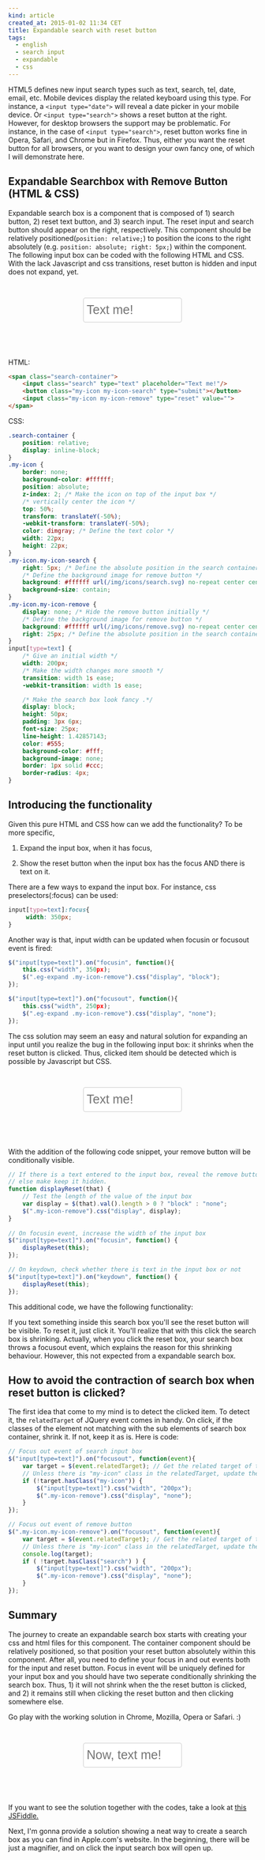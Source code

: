 ```yaml
---
kind: article
created_at: 2015-01-02 11:34 CET
title: Expandable search with reset button
tags:
  - english
  - search input 
  - expandable
  - css
---
```


HTML5 defines new input search types such as text, search, tel, date, email, etc. Mobile devices display the related 
keyboard using this type. For instance, a `<input type="date">` will reveal a date picker in your mobile device. 
Or `<input type="search">` shows a reset button at the right. However, for desktop browsers the support may be 
problematic. For instance, in the case of `<input type="search">`, reset button works fine in Opera, Safari, and Chrome but in 
Firefox. Thus, either you want the reset button for all browsers, or you want to design your own fancy one, of which I will
demonstrate here.

<!--MORE-->

 <style>
    #expandable-button{
        display: inline-block;
    }
    
    .defn-container {
        text-align: center;
        padding: 30px 10px;
        font-size: 2em;
    }
    
    .defn, .eg-expand {
        display: inline-block;
    }
    
    .search-container {
        position: relative;
        display: inline-block;
    }
    
    .my-icon {
        border: none;
        background-color: #ffffff;
        position: absolute;
        z-index: 2; /* Make the icon on top of the input box */
        /* vertically center the icon */
        top: 50%;
        transform: translateY(-50%);
        -webkit-transform: translateY(-50%);
        color: dimgray; /* Define the text color */
        width: 22px;
        height: 22px;
    }
    
    .my-icon.my-icon-search {
        right: 5px; /* Define the absolute position in the search container */
        /* Define the background image for remove button */
        background: #ffffff url(/img/icons/search.svg) no-repeat center center;
        background-size: contain;
    }
    
    .my-icon.my-icon-remove {
        display: none; /* Hide the remove button initially */
        /* Define the background image for remove button */
        background: #ffffff url(/img/icons/remove.svg) no-repeat center center;
        right: 25px; /* Define the absolute position in the search container */
    }
    
    input[type=text] {
        /* Give an initial width */
        width: 200px;
        /* Make the width changes more smooth */
        transition: width 1s ease;
        -webkit-transition: width 1s ease;
    
        /* Make the search box look fancy .*/
        display: block;
        height: 50px;
        padding: 3px 6px;
        font-size: 25px;
        line-height: 1.42857143;
        color: #555;
        background-color: #fff;
        background-image: none;
        border: 1px solid #ccc;
        border-radius: 4px;
    }
    
 </style>
 <script src="https://code.jquery.com/jquery-3.1.1.min.js">
 <script type="application/javascript">
    $(document).ready(function(){
    
        // If there is a text entered to the input box, reveal the remove button
        // else make keep it hidden.
        function displayReset(that, elem) {
            // Test the length of the value of the input box
            var display = $(that).val().length > 0 ? "block" : "none";
            $( elem + " .my-icon-remove").css("display", display);
        }
    
        // On focusin event, increase the width of the input box
        $(".defn input[type=text]").on("focusin", function(){
            $(".defn input[type=text]").css("width", "350px");
            displayReset(this, ".defn");
        });
        
        
        // On focusin event, increase the width of the input box
        $(".eg-expand input[type=text]").on("focusin", function(){
            $(".eg-expand input[type=text]").css("width", "350px");
            $(".eg-expand .my-icon-remove").css("display", "block");
        });
        
        // On focusin event, increase the width of the input box
        $(".soln input[type=text]").on("focusin", function(){
            $(".soln input[type=text]").css("width", "350px");
            displayReset(this, ".soln");
        });
    
        // On keydown, check whether there is text in the input box or not
        $(".defn input[type=text]").on("keydown", function() {
            displayReset(this, ".defn");
        });
        
        $(".soln input[type=text]").on("keydown", function() {
            displayReset(this, ".soln");
        }); 
            
        // On focus out for defining the problem
        $(".defn input[type=text]").on("focusout", function(event){
            $(".defn input[type=text]").css("width", "200px");
            $(".defn .my-icon-remove").css("display", "none");
        });
        
        // On focus out for defining the problem
        $(".eg-expand input[type=text]").on("focusout", function(event){
            $(".eg-expand input[type=text]").css("width", "200px");
            $(".eg-expand .my-icon-remove").css("display", "none");
        });
    
        // On focus out search input text
        $(".soln input[type=text]").on("focusout", function(event){
            var target = $(event.relatedTarget); // Get the related target of the event
            // Unless there is "my-icon" class in the relatedTarget, update the width
            console.log(target);
            if ( !target.hasClass("my-icon") ) {
                $(".soln input[type=text]").css("width", "200px");
                $(".soln .my-icon-remove").css("display", "none");
            }
        });
        
        // On focus out remove button
        $(".soln .my-icon.my-icon-remove").on("focusout", function(event){
            var target = $(event.relatedTarget); // Get the related target of the event
            // Unless there is "my-icon" class in the relatedTarget, update the width
            console.log(target);
            if ( !target.hasClass("search") ) {
                $(".soln input[type=text]").css("width", "200px");
                $(".soln .my-icon-remove").css("display", "none");
            }
        });
        
        
    });
 </script>

## Expandable Searchbox with Remove Button (HTML & CSS)

Expandable search box is a component that is composed of 1) search button, 2) reset text button, and 3) search input. The reset 
input and search button should appear on the right, respectively. This component should be relatively positioned(`position: relative;`)
 to position the icons to the right absolutely (e.g. `position: absolute; right: 5px;`) within the component. The following
 input box can be coded with the following HTML and CSS. With the lack Javascript and css transitions, reset button is 
 hidden and input does not expand, yet.
                                                                                           
<div class="defn-container">
<div class="visualization">
 <form method="post" action="/search" >
     <span class="search-container">
         <input class="search" type="text" placeholder="Text me!"/>
         <button class="my-icon my-icon-search" type="submit"></button>
         <input class="my-icon my-icon-remove" type="reset" value="">
     </span>
 </form>
</div>
</div>
 
HTML:

``` html
<span class="search-container">
    <input class="search" type="text" placeholder="Text me!"/>
    <button class="my-icon my-icon-search" type="submit"></button>
    <input class="my-icon my-icon-remove" type="reset" value="">
</span>
```
 
CSS:
 
``` css
.search-container {
    position: relative;
    display: inline-block;
}
.my-icon {
    border: none;
    background-color: #ffffff;
    position: absolute;
    z-index: 2; /* Make the icon on top of the input box */
    /* vertically center the icon */
    top: 50%;
    transform: translateY(-50%);
    -webkit-transform: translateY(-50%);
    color: dimgray; /* Define the text color */
    width: 22px;
    height: 22px;
}
.my-icon.my-icon-search {
    right: 5px; /* Define the absolute position in the search container */
    /* Define the background image for remove button */
    background: #ffffff url(/img/icons/search.svg) no-repeat center center;
    background-size: contain;
}
.my-icon.my-icon-remove {
    display: none; /* Hide the remove button initially */
    /* Define the background image for remove button */
    background: #ffffff url(/img/icons/remove.svg) no-repeat center center; 
    right: 25px; /* Define the absolute position in the search container */
}
input[type=text] {
    /* Give an initial width */
    width: 200px;
    /* Make the width changes more smooth */
    transition: width 1s ease;
    -webkit-transition: width 1s ease;

    /* Make the search box look fancy .*/
    display: block;
    height: 50px;
    padding: 3px 6px;
    font-size: 25px;
    line-height: 1.42857143;
    color: #555;
    background-color: #fff;
    background-image: none;
    border: 1px solid #ccc;
    border-radius: 4px;
}
```

## Introducing the functionality

Given this pure HTML and CSS how can we add the functionality?  To be more specific,

1) Expand the input box, when it has focus,

2) Show the reset button when the input box has the focus AND there is text on it.


There are a few ways to expand the input box. For instance, css preselectors(:focus) can be used:
 
``` css
input[type=text]:focus{
     width: 350px;
}
```
    
Another way is that, input width can be updated when focusin or focusout event is fired:

``` javascript
$("input[type=text]").on("focusin", function(){
    this.css("width", 350px);
    $(".eg-expand .my-icon-remove").css("display", "block");
});

$("input[type=text]").on("focusout", function(){
    this.css("width", 250px);
    $(".eg-expand .my-icon-remove").css("display", "none");
});
```
    
    
The css solution may seem an easy and natural solution for expanding an input until you realize the bug in the following
 input box: it shrinks when the reset button is clicked. Thus, clicked item should be detected which is possible by 
  Javascript but CSS. 
  
    
<div class="defn-container">
<div class="eg-expand">
  <form method="post" action="/search" >
      <span class="search-container">
          <input class="search" type="text" placeholder="Text me!"/>
          <button class="my-icon my-icon-search" type="submit"></button>
          <input class="my-icon my-icon-remove" type="reset" value="">
      </span>
  </form>
</div>
</div>    
    
    
With the addition of the following code snippet, your remove button will be conditionally visible. 


``` javascript
// If there is a text entered to the input box, reveal the remove button
// else make keep it hidden.
function displayReset(that) {
    // Test the length of the value of the input box
    var display = $(that).val().length > 0 ? "block" : "none";
    $(".my-icon-remove").css("display", display);
}
        
// On focusin event, increase the width of the input box
$("input[type=text]").on("focusin", function() {
    displayReset(this);
});

// On keydown, check whether there is text in the input box or not
$("input[type=text]").on("keydown", function() {
    displayReset(this);
});
```    
    
    
This additional code, we have the following functionality:



If you text something inside this search box you'll see the reset button will be visible. To reset it, just click it.
You'll realize that with this click the search box is shrinking. Actually, when you click the reset box, your search
box throws a focusout event, which explains the reason for this shrinking behaviour. However, this not expected from
a expandable search box.  

## How to avoid the contraction of search box when reset button is clicked?

The first idea that come to my mind is to detect the clicked item. To detect it, the `relatedTarget` of JQuery 
event comes in handy. On click, if the classes of the element not matching with the sub elements of search box 
container, shrink it. If not, keep it as is. Here is code: 


``` javascript
// Focus out event of search input box
$("input[type=text]").on("focusout", function(event){
    var target = $(event.relatedTarget); // Get the related target of the event
    // Unless there is "my-icon" class in the relatedTarget, update the width
    if (!target.hasClass("my-icon")) {
        $("input[type=text]").css("width", "200px");
        $(".my-icon-remove").css("display", "none");
    }
});

// Focus out event of remove button
$(".my-icon.my-icon-remove").on("focusout", function(event){
    var target = $(event.relatedTarget); // Get the related target of the event
    // Unless there is "my-icon" class in the relatedTarget, update the width
    console.log(target);
    if ( !target.hasClass("search") ) {
        $("input[type=text]").css("width", "200px");
        $(".my-icon-remove").css("display", "none");
    }
});
```


## Summary

The journey to create an expandable search box starts with creating your css and html
 files for this component. The container component should be relatively positioned, so
 that position your reset button absolutely within this component. After all, you need
 to define your focus in and out events both for the input and reset button. Focus in 
 event will be uniquely defined for your input box and you should have two seperate 
 conditionally shrinking the search box. Thus, 1) it will not shrink when the the reset 
 button is clicked, and 2) it remains still when clicking the reset button and 
then clicking somewhere else. 

Go play with the working solution in Chrome, Mozilla, Opera or Safari. :)


<div class="defn-container">
<div class="soln">
  <form method="post" action="/search" >
      <span class="search-container">
          <input class="search" type="text" placeholder="Now, text me!"/>
          <button class="my-icon my-icon-search" type="submit"></button>
          <input class="my-icon my-icon-remove" type="reset" value="">
      </span>
  </form>
</div>
</div>

If you want to see the solution together with the codes, take a look at 
[this JSFiddle.](http://jsfiddle.net/yaprak/oaa1k4y2/)

Next, I'm gonna provide a solution showing a neat way to create a search box as you can find in Apple.com's website.
In the beginning, there will be just a magnifier, and on click the input search box will open up.
